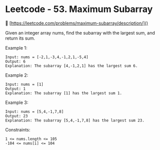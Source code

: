 # Leetcode - 53. Maximum Subarray

🔖 [https://leetcode.com/problems/maximum-subarray/description/]()

Given an integer array nums, find the subarray with the largest sum, and return its sum.

Example 1:
```
Input: nums = [-2,1,-3,4,-1,2,1,-5,4]
Output: 6
Explanation: The subarray [4,-1,2,1] has the largest sum 6.
```

Example 2:
```
Input: nums = [1]
Output: 1
Explanation: The subarray [1] has the largest sum 1.
```

Example 3:
```
Input: nums = [5,4,-1,7,8]
Output: 23
Explanation: The subarray [5,4,-1,7,8] has the largest sum 23.
```

Constraints:
```
1 <= nums.length <= 105
-104 <= nums[i] <= 104
```
